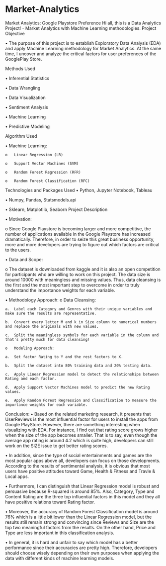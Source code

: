 # Market-Analytics
Market Analytics: Google Playstore Preference
Hi all, this is a Data Analytics Project! - Market Analytics with Machine Learning methodologies.
Project Objective

•	The purpose of this project is to establish Exploratory Data Analysis (EDA) and apply Machine Learning methodology for Market Analytics. At the same time, I uncover and analyze the critical factors for user preferences of the GooglePlay Store.

Methods Used

•	Inferential Statistics

•	Data Wrangling

•	Data Visualization

•	Sentiment Analysis

•	Machine Learning

•	Predictive Modeling

Algorithm Used

  •	Machine Learning:
  
    o	Linear Regression (LR)
    
    o	Support Vector Machines (SVM)
    
    o	Random Forest Regression (RFR)
    
    o	Random Forest Classification (RFC)
Technologies and Packages Used
  •	Python, Jupyter Notebook, Tableau
  
  •	Numpy, Pandas, Statsmodels.api
  
  •	Sklearn, Matplotlib, Seaborn
Project Description

•	Motivation:

  o	Since Google Playstore is becoming larger and more competitive, the number of applications available in the Google Playstore has increased dramatically. Therefore, in order to seize this great business opportunity, more and more developers are trying to figure out which factors are critical to the users.
  
•	Data and Scope:

  o	The dataset is downloaded from kaggle and it is also an open competition for participants who are willing to work on this project. The data size is around 10000 with meaningless and missing values. Thus, data cleansing is the first and the most important step to overcome in order to truly understand the importance weights for each variable.

•	Methodology Approach:
  o	Data Cleansing:
    
    a.	Label each Category and Genres with their unique variables and make sure the results are representative.
    
    b.	Convert every letter M and k in Size column to numerical numbers and replace the originals with new values.
    
    c.	Split the meaningless symbols for each variable in the column and that's pretty much for data cleansing!
    
    o	Modeling Approach:
    
    a.	Set factor Rating to Y and the rest factors to X.
    
    b.	Split the dataset into 80% training data and 20% testing data.
    
    c.	Apply Linear Regression model to detect the relationships between Rating and each factor.
    
    d.	Apply Support Vector Machines model to predict the new Rating values.
    
    e.	Apply Random Forest Regression and Classification to measure the importance weights for each variable.
    

  Conclusion:
  •	Based on the related marketing research, it presents that UserReviews is the most influential factor for users to install the apps from Google PlayStore. However, there are something interesting when visualizing with EDA. For instance, I find out that rating score grows higher when the size of the app becomes smaller. That is to say, even though the average app rating is around 4.2 which is quite high, developers can still work on the SIZE issue to get better rating scores.
  
  •	In addition, since the type of social entertainments and games are the most popular apps above all, developers can focus on those developments. According to the results of sentimental analysis, it is obvious that most users have positive attitudes toward Game, Health & Fitness and Travle & Local apps.

  •	Furthermore, I can distinguish that Linear Regression model is robust and persuasive because R-squared is around 85%. Also, Category, Type and Content Rating are the three top influential factors in this model and they all have positive relations toward Rating factor.
  
  •	Moreover, the accuracy of Random Forest Classification model is around 76% which is a little bit lower than the Linear Regression model, but the results still remain strong and convincing since Reviews and Size are the top two meaningful factors from the results. On the other hand, Price and Type are less important in this classification analysis.
 
  •	In general, it is hard and unfair to say which model has a better performance since their accuracies are pretty high. Therefore, developers should choose wisely depending on their own purposes when applying the data with different kinds of machine learning models.
  

    
    
    
